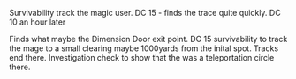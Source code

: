 Survivability track the magic user. DC 15 - finds the  trace quite quickly. DC 10 an hour later

Finds what maybe the Dimension Door exit point. DC 15 survivability to track the mage to a small clearing maybe 1000yards from the inital spot. Tracks end there. Investigation check to show that the was a teleportation circle there.

